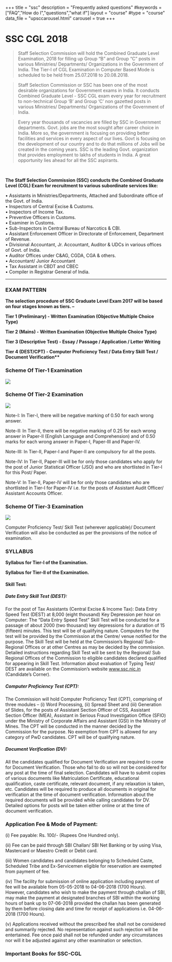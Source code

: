 +++
title = "ssc"
description = "Frequently asked questions"
#keywords = ["FAQ","How do I","questions","what if"]
layout = "course"
#type = "course"
data_file = "upsccarousel.html"
carousel = true
+++

# SSC CGL 2018

>Staff Selection Commission will hold the Combined
Graduate Level Examination, 2018 for filling up Group “B” and Group “C” posts in
various Ministries/ Departments/ Organizations in the Government of India. The
Tier-I of CGL Examination in Computer Based Mode is scheduled to be held from
25.07.2018 to 20.08.2018.  

>Staff Selection Commission or SSC has been one of the most desirable organizations for Government exams in India. It conducts Combined Graduate Level - SSC CGL exam every year for recruitment to non-technical Group ‘B’ and Group ‘C’ non gazetted posts in various Ministries/ Departments/ Organizations of the Government of India.  

>Every year thousands of vacancies are filled by SSC in Government departments. Govt. jobs are the most sought after career choice in India. More so, the government is focusing on providing better facilities and services in every aspect of our lives. Govt is focusing on the development of our country and to do that millions of Jobs will be created in the coming years. SSC is the leading Govt. organization that provides employment to lakhs of students in India. A great opportunity lies ahead for all the SSC aspirants.  

<br>

<b> The Staff Selection Commission (SSC) conducts the Combined Graduate Level (CGL) Exam for recruitment to various subordinate services like:  </b>
<br>

• Assistants in Ministries/Departments, Attached and Subordinate office of the Govt. of India.  
• Inspectors of Central Excise & Customs.  
• Inspectors of Income Tax.  
• Preventive Officers in Customs.  
• Examiner in Customs.  
• Sub-Inspectors in Central Bureau of Narcotics & CBI.  
• Assistant Enforcement Officer in Directorate of Enforcement, Department of Revenue.  
• Divisional Accountant, Jr. Accountant, Auditor & UDCs in various offices of Govt. of India.  
• Auditor Offices under C&AG, CGDA, CGA & others.  
• Accountant/ Junior Accountant  
• Tax Assistant in CBDT and CBEC  
• Compiler in Registrar General of India.  



***

### EXAM PATTERN


<b> The selection procedure of SSC Graduate Level Exam 2017 will be based on four stages known as tiers. –  

Tier 1 (Preliminary) - Written Examination (Objective Multiple Choice Type)

Tier 2 (Mains) - Written Examination (Objective Multiple Choice Type)

Tier 3 (Descriptive Test) - Essay / Passage / Application / Letter Writing

Tier 4 (DEST/CPT) - Computer Proficiency Test / Data Entry Skill Test / Document Verification** </b>

### Scheme Of Tier-1 Examination  

<img src="/img/banners/ssc-tier1.jpg" style="max-width: 100%;"/>  

### Scheme Of Tier-2 Examination  

<img src="/img/banners/ssc-tier2.jpg" style="max-width: 100%;"/>

Note-I: In Tier-I, there will be negative marking of 0.50 for each wrong answer.  

Note-II: In Tier-II, there will be negative marking of 0.25 for each wrong answer in
Paper-II (English Language and Comprehension) and of 0.50 marks for each wrong
answer in Paper-I, Paper-III and Paper-IV.  

Note-III: In Tier-II, Paper-I and Paper-II are compulsory for all the posts.  

Note-IV: In Tier-II, Paper-III will be for only those candidates who apply for the post
of Junior Statistical Officer (JSO) and who are shortlisted in Tier-I for this Post/
Paper.  

Note-V: In Tier-II, Paper-IV will be for only those candidates who are shortlisted in
Tier-I for Paper-IV i.e. for the posts of Assistant Audit Officer/ Assistant Accounts
Officer.  


### Scheme Of Tier-3 Examination   

<img src="/img/banners/ssc-tier3.jpg" style="max-width: 100%;"/>  

Computer Proficiency Test/ Skill Test (wherever applicable)/ Document
Verification will also be conducted as per the provisions of the notice of examination.

### SYLLABUS

<b> Syllabus for Tier-I of the Examination.  </b>

<b> Syllabus for Tier-II of the Examination.  
</b>
####  Skill Test: 

#####  Date Entry Skill Test (DEST):  
 For the post of Tax Assistants (Central Excise
& Income Tax): Data Entry Speed Test (DEST) at 8,000 (eight thousand) Key
Depression per hour on Computer: The “Data Entry Speed Test” Skill Test will be conducted for a passage of about
2000 (two thousand) key depressions for a duration of 15 (fifteen) minutes. This test
will be of qualifying nature. Computers for the test will be provided by the
Commission at the Centre/ venue notified for the purpose. The Skill Test will be held
at the Commission’s Regional/ Sub-Regional Offices or at other Centres as may be
decided by the commission. Detailed instructions regarding Skill Test will be sent by
the Regional/ Sub Regional Offices of the Commission to eligible candidates
declared qualified for appearing in Skill Test. Information about evaluation of Typing
Test/ DEST are available on the Commission’s website www.ssc.nic.in (Candidate’s
Corner).

##### Computer Proficiency Test (CPT):  
The Commission will hold Computer
Proficiency Test (CPT), comprising of three modules – (i) Word Processing, (ii)
Spread Sheet and (iii) Generation of Slides, for the posts of Assistant Section Officer
of CSS, Assistant Section Officer (MEA), Assistant in Serious Fraud Investigation
Office (SFIO) under the Ministry of Corporate Affairs and Assistant (GSI) in the
Ministry of Mines. The CPT will be conducted in the manner decided by the
Commission for the purpose. No exemption from CPT is allowed for any category of
PwD candidates. CPT will be of qualifying nature.

#####  Document Verification (DV):  
All the candidates qualified for Document Verification are required to come for
Document Verification. Those who fail to do so will not be considered for any
post at the time of final selection. Candidates will have to submit copies of
various documents like Matriculation Certificate, educational qualification, caste
certificate, relevant document, if any relaxation is taken, etc. Candidates will be
required to produce all documents in original for verification at the time of document
verification. Information about the required documents will be provided while calling
candidates for DV. Detailed options for posts will be taken either online or at the time
of document verification. 

### Application Fee & Mode of Payment:  

(i) Fee payable: Rs. 100/- (Rupees One Hundred only).  

(ii) Fee can be paid through SBI Challan/ SBI Net Banking or by using Visa,
Mastercard or Maestro Credit or Debit card.  

(iii) Women candidates and candidates belonging to Scheduled Caste,
Scheduled Tribe and Ex-Servicemen eligible for reservation are
exempted from payment of fee.  

(iv) The facility for submission of online application including payment of fee
will be available from 05-05-2018 to 04-06-2018 (1700 Hours). However,
candidates who wish to make the payment through challan of SBI, may
make the payment at designated branches of SBI within the working hours
of bank up to 07-06-2018 provided the challan has been generated by
them before closing date and time for receipt of applications i.e. 04-06-
2018 (1700 Hours).  

(v) Applications received without the prescribed fee shall not be considered
and summarily rejected. No representation against such rejection will be
entertained. Fee once paid shall not be refunded under any
circumstances nor will it be adjusted against any other examination or
selection.  

### Important Books for SSC-CGL



